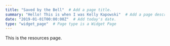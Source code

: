 ```yaml
---
title: "Saved by the Bell"  # Add a page title.
summary: "Hello! This is when I was Kelly Kapowski"  # Add a page description.
date: "2019-01-01T00:00:00Z"  # Add today's date.
type: "widget_page"  # Page type is a Widget Page
---
```


This is the resources page.
